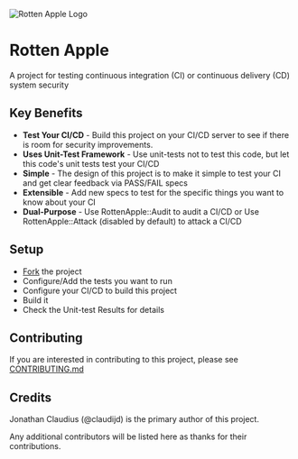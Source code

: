 ![Rotten Apple Logo](https://github.com/claudijd/rotten_apple/blob/master/images/rotten_apple.png?raw=true)

# Rotten Apple

A project for testing continuous integration (CI) or continuous delivery (CD) system security 

## Key Benefits

- **Test Your CI/CD** - Build this project on your CI/CD server to see if there is room for security improvements.
- **Uses Unit-Test Framework** - Use unit-tests not to test this code, but let this code's unit tests test your CI/CD
- **Simple** - The design of this project is to make it simple to test your CI and get clear feedback via PASS/FAIL specs
- **Extensible** - Add new specs to test for the specific things you want to know about your CI
- **Dual-Purpose** - Use RottenApple::Audit to audit a CI/CD or Use RottenApple::Attack (disabled by default) to attack a CI/CD

## Setup

- [Fork](https://github.com/claudijd/rotten_apple/fork_select) the project
- Configure/Add the tests you want to run
- Configure your CI/CD to build this project
- Build it
- Check the Unit-test Results for details

## Contributing

If you are interested in contributing to this project, please see [CONTRIBUTING.md](https://github.com/claudijd/rotten_apple/blob/master/CONTRIBUTING.md)

## Credits

Jonathan Claudius (@claudijd) is the primary author of this project.

Any additional contributors will be listed here as thanks for their contributions.
